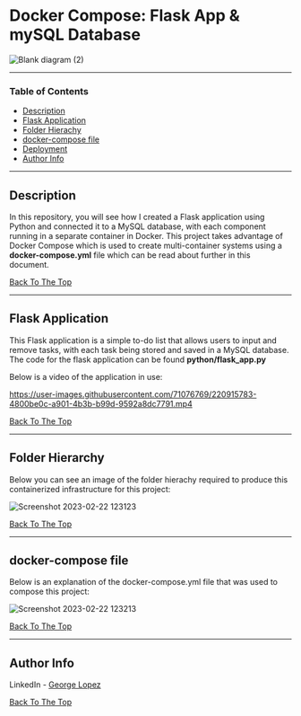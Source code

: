 # Docker Compose: Flask App & mySQL Database

![Blank diagram (2)](https://user-images.githubusercontent.com/71076769/220912650-abd99f7b-6e84-46bd-91e4-5fbd2c979bbb.svg)


---

### Table of Contents

- [Description](#description)
- [Flask Application](#flask-application)
- [Folder Hierachy](#folder-hierachy)
- [docker-compose file](#docker-compose-file)
- [Deployment](#deployment)
- [Author Info](#author-info)

---

## Description

In this repository, you will see how I created a Flask application using Python and connected it to a MySQL database, with each component running in a separate container in Docker. This project takes advantage of Docker Compose which is used to create multi-container systems using a **docker-compose.yml** file which can be read about further in this document.

[Back To The Top](#docker-compose-flask-app--mysql-database)

---

## Flask Application

This Flask application is a simple to-do list that allows users to input and remove tasks, with each task being stored and saved in a MySQL database. The code for the flask application can be found **python/flask_app.py**

Below is a video of the application in use:


https://user-images.githubusercontent.com/71076769/220915783-4800be0c-a901-4b3b-b99d-9592a8dc7791.mp4



[Back To The Top](#docker-compose-flask-app--mysql-database)

---

## Folder Hierarchy

Below you can see an image of the folder hierachy required to produce this containerized infrastructure for this project:

![Screenshot 2023-02-22 123123](https://user-images.githubusercontent.com/71076769/220620673-c797ab89-5418-4a58-a29e-caf2a5828967.png)

[Back To The Top](#docker-compose-flask-app--mysql-database)

---

## docker-compose file

Below is an explanation of the docker-compose.yml file that was used to compose this project:

![Screenshot 2023-02-22 123213](https://user-images.githubusercontent.com/71076769/220620646-b623cfdd-857e-43ff-ae0d-c9bb4df44160.png)

[Back To The Top](#docker-compose-flask-app--mysql-database)

---


## Author Info

LinkedIn - [George Lopez](https://www.linkedin.com/in/george-benjamin-lopez/)

[Back To The Top](#docker-compose-flask-app--mysql-database)
